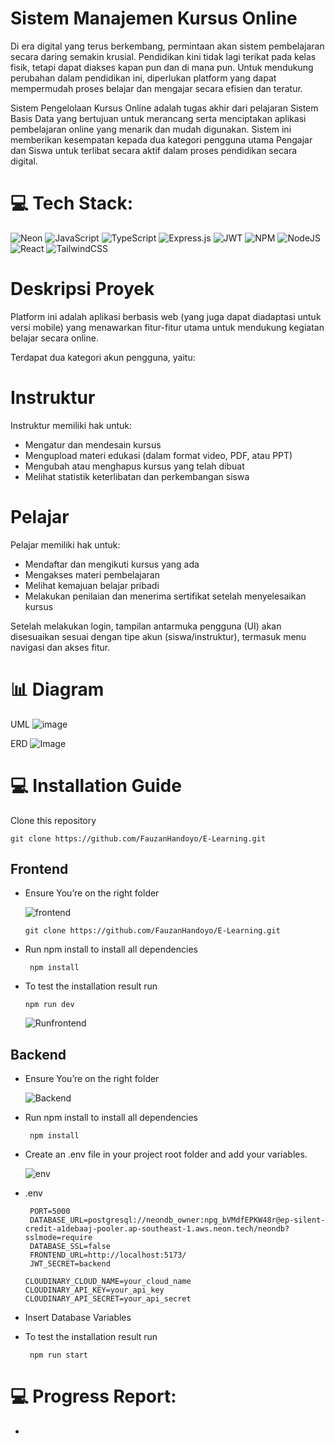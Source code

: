 # Sistem Manajemen Kursus Online

Di era digital yang terus berkembang, permintaan akan sistem pembelajaran secara daring semakin krusial. Pendidikan kini tidak lagi terikat pada kelas fisik, tetapi dapat diakses kapan pun dan di mana pun. Untuk mendukung perubahan dalam pendidikan ini, diperlukan platform yang dapat mempermudah proses belajar dan mengajar secara efisien dan teratur.

Sistem Pengelolaan Kursus Online adalah tugas akhir dari pelajaran Sistem Basis Data yang bertujuan untuk merancang serta menciptakan aplikasi pembelajaran online yang menarik dan mudah digunakan. Sistem ini memberikan kesempatan kepada dua kategori pengguna utama Pengajar dan Siswa untuk terlibat secara aktif dalam proses pendidikan secara digital.

# 💻 Tech Stack:

![Neon](https://img.shields.io/badge/database-Neon-00E599?style=for-the-badge&logo=neon&logoColor=white)
![JavaScript](https://img.shields.io/badge/javascript-%23F7DF1E.svg?style=for-the-badge&logo=javascript&logoColor=black)
![TypeScript](https://img.shields.io/badge/typescript-%23007ACC.svg?style=for-the-badge&logo=typescript&logoColor=white)
![Express.js](https://img.shields.io/badge/express.js-%23232F3E.svg?style=for-the-badge&logo=express&logoColor=%2361DAFB)
![JWT](https://img.shields.io/badge/JWT-%23000000.svg?style=for-the-badge&logo=JSON%20web%20tokens&logoColor=white)
![NPM](https://img.shields.io/badge/NPM-%23CB3837.svg?style=for-the-badge&logo=npm&logoColor=white)
![NodeJS](https://img.shields.io/badge/node.js-%236DA55F.svg?style=for-the-badge&logo=node.js&logoColor=white)
![React](https://img.shields.io/badge/react-%2320232a.svg?style=for-the-badge&logo=react&logoColor=%2361DAFB)
![TailwindCSS](https://img.shields.io/badge/tailwindcss-%2338B2AC.svg?style=for-the-badge&logo=tailwind-css&logoColor=white)


# Deskripsi Proyek
Platform ini adalah aplikasi berbasis web (yang juga dapat diadaptasi untuk versi mobile) yang menawarkan fitur-fitur utama untuk mendukung kegiatan belajar secara online.

Terdapat dua kategori akun pengguna, yaitu:

# Instruktur
Instruktur memiliki hak untuk:
- Mengatur dan mendesain kursus
- Mengupload materi edukasi (dalam format video, PDF, atau PPT)
- Mengubah atau menghapus kursus yang telah dibuat
- Melihat statistik keterlibatan dan perkembangan siswa

# Pelajar
Pelajar memiliki hak untuk:
- Mendaftar dan mengikuti kursus yang ada
- Mengakses materi pembelajaran
- Melihat kemajuan belajar pribadi
- Melakukan penilaian dan menerima sertifikat setelah menyelesaikan kursus

Setelah melakukan login, tampilan antarmuka pengguna (UI) akan disesuaikan sesuai dengan tipe akun (siswa/instruktur), termasuk menu navigasi dan akses fitur.




# :bar_chart: Diagram
UML
![image](![Image](https://github.com/user-attachments/assets/fbcabda8-b5e0-40bf-9c84-f7d3d17bafc3))

ERD
![Image](https://github.com/user-attachments/assets/a7986ac7-47e7-49a9-a62d-e0b68f1d2b96)

# :computer: Installation Guide

Clone this repository

```
git clone https://github.com/FauzanHandoyo/E-Learning.git
```

## Frontend

- Ensure You’re on the right folder

  ![frontend](https://github.com/user-attachments/assets/60f521c6-2ca8-4fb7-ab1a-5d915fb6c46f)

  ```
  git clone https://github.com/FauzanHandoyo/E-Learning.git
  ```

- Run npm install to install all dependencies
  ```
   npm install
  ```
- To test the installation result run
  ```
  npm run dev
  ```
   ![Runfrontend](https://github.com/user-attachments/assets/6605a904-1108-4ac7-a008-73986f9696b2)

## Backend

- Ensure You’re on the right folder

  ![Backend](https://github.com/user-attachments/assets/3f33eacf-2b99-445c-aa10-54c0d52f21a5)

- Run npm install to install all dependencies
  ```
   npm install
  ```
- Create an .env file in your project root folder and add your variables.

  ![env](https://github.com/user-attachments/assets/2cf6eaff-6ddc-423d-b24f-2b3f715e3576)

- .env
  ```
   PORT=5000
   DATABASE_URL=postgresql://neondb_owner:npg_bVMdfEPKW48r@ep-silent-credit-a1debaaj-pooler.ap-southeast-1.aws.neon.tech/neondb?sslmode=require
   DATABASE_SSL=false
   FRONTEND_URL=http://localhost:5173/
   JWT_SECRET=backend

  CLOUDINARY_CLOUD_NAME=your_cloud_name
  CLOUDINARY_API_KEY=your_api_key
  CLOUDINARY_API_SECRET=your_api_secret
  ```

- Insert Database Variables

- To test the installation result run
  ```
   npm run start
  ```
# 💻 Progress Report:
-





